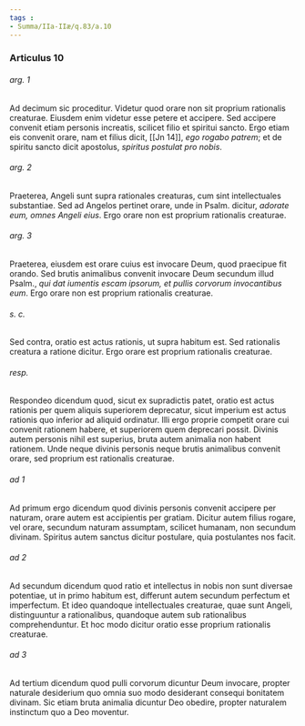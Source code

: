 ```yaml
---
tags : 
- Summa/IIa-IIæ/q.83/a.10
---
```


### Articulus 10

###### arg. 1
Ad decimum sic proceditur. Videtur quod orare non sit proprium rationalis creaturae. Eiusdem enim videtur esse petere et accipere. Sed accipere convenit etiam personis increatis, scilicet filio et spiritui sancto. Ergo etiam eis convenit orare, nam et filius dicit, [[Jn 14]], *ego rogabo patrem*; et de spiritu sancto dicit apostolus, *spiritus postulat pro nobis*.

###### arg. 2
Praeterea, Angeli sunt supra rationales creaturas, cum sint intellectuales substantiae. Sed ad Angelos pertinet orare, unde in Psalm. dicitur, *adorate eum, omnes Angeli eius*. Ergo orare non est proprium rationalis creaturae.

###### arg. 3
Praeterea, eiusdem est orare cuius est invocare Deum, quod praecipue fit orando. Sed brutis animalibus convenit invocare Deum secundum illud Psalm., *qui dat iumentis escam ipsorum, et pullis corvorum invocantibus eum*. Ergo orare non est proprium rationalis creaturae.

###### s. c.
Sed contra, oratio est actus rationis, ut supra habitum est. Sed rationalis creatura a ratione dicitur. Ergo orare est proprium rationalis creaturae.

###### resp.
Respondeo dicendum quod, sicut ex supradictis patet, oratio est actus rationis per quem aliquis superiorem deprecatur, sicut imperium est actus rationis quo inferior ad aliquid ordinatur. Illi ergo proprie competit orare cui convenit rationem habere, et superiorem quem deprecari possit. Divinis autem personis nihil est superius, bruta autem animalia non habent rationem. Unde neque divinis personis neque brutis animalibus convenit orare, sed proprium est rationalis creaturae.

###### ad 1
Ad primum ergo dicendum quod divinis personis convenit accipere per naturam, orare autem est accipientis per gratiam. Dicitur autem filius rogare, vel orare, secundum naturam assumptam, scilicet humanam, non secundum divinam. Spiritus autem sanctus dicitur postulare, quia postulantes nos facit.

###### ad 2
Ad secundum dicendum quod ratio et intellectus in nobis non sunt diversae potentiae, ut in primo habitum est, differunt autem secundum perfectum et imperfectum. Et ideo quandoque intellectuales creaturae, quae sunt Angeli, distinguuntur a rationalibus, quandoque autem sub rationalibus comprehenduntur. Et hoc modo dicitur oratio esse proprium rationalis creaturae.

###### ad 3
Ad tertium dicendum quod pulli corvorum dicuntur Deum invocare, propter naturale desiderium quo omnia suo modo desiderant consequi bonitatem divinam. Sic etiam bruta animalia dicuntur Deo obedire, propter naturalem instinctum quo a Deo moventur.

